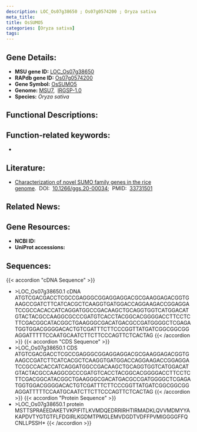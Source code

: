 ```yaml
---
description: LOC_Os07g38650 ; Os07g0574200 ; Oryza sativa
meta_title:
title: OsSUMO5
categories: [Oryza sativa]
tags: 
---
```


## Gene Details:
- **MSU gene ID:** [LOC_Os07g38650](http://rice.uga.edu/cgi-bin/ORF_infopage.cgi?orf=LOC_Os07g38650)  
- **RAPdb gene ID:** [Os07g0574200](https://rapdb.dna.affrc.go.jp/locus/?name=Os07g0574200)  
- **Gene Symbol:** <u>OsSUMO5</u>
- **Genome:**  [MSU7](http://rice.uga.edu/),&nbsp;&nbsp;[IRGSP-1.0](https://rapdb.dna.affrc.go.jp/download/irgsp1.html)
- **Species:** *Oryza sativa*

## Functional Descriptions:

## Function-related keywords:
   - [](/tags//)

## Literature:
   - [Characterization of novel SUMO family genes in the rice genome](https://www.doi.org/10.1266/ggs.20-00034).&nbsp;&nbsp;DOI:&nbsp;&nbsp;[10.1266/ggs.20-00034](https://www.doi.org/10.1266/ggs.20-00034);&nbsp;&nbsp;PMID:&nbsp;&nbsp;[33731501](https://pubmed.ncbi.nlm.nih.gov/33731501/)

## Related News:

## Gene Resources:
- **NCBI ID:**  []()
- **UniProt accessions:** [](https://www.uniprot.org/uniprotkb//entry)

## Sequences:
{{< accordion "cDNA Sequence" >}}
- \>LOC_Os07g38650.1 cDNA
ATGTCGACGACCTCGCCGAGGGCGGAGGAGGACGCGAAGGAGACGGTGAAGCCGATCTTCATCACGCTCAAGGTGATGGACCAGGAAGACCGGAGGATCCGCCACACCATCAGGATGGCCGACAAGCTGCAGGTGGTCATGGACATGTACTACGCCAAGGCGCCCGATGTCACCTACGGCACGGGGACCTTCCTCTTCGACGGCATACGGCTGAAGGGCGACATGACGCCGATGGGGCTCGAGATGGTGGACGGGGACACTGTCGATTTCTTCCCGGTTATGATCGGCGGCGGAGGATTTTTCCAATGCAATCTTCTTCCCAGTTCTCACTAG
{{< /accordion >}}
{{< accordion "CDS Sequence" >}}
- \>LOC_Os07g38650.1 CDS
ATGTCGACGACCTCGCCGAGGGCGGAGGAGGACGCGAAGGAGACGGTGAAGCCGATCTTCATCACGCTCAAGGTGATGGACCAGGAAGACCGGAGGATCCGCCACACCATCAGGATGGCCGACAAGCTGCAGGTGGTCATGGACATGTACTACGCCAAGGCGCCCGATGTCACCTACGGCACGGGGACCTTCCTCTTCGACGGCATACGGCTGAAGGGCGACATGACGCCGATGGGGCTCGAGATGGTGGACGGGGACACTGTCGATTTCTTCCCGGTTATGATCGGCGGCGGAGGATTTTTCCAATGCAATCTTCTTCCCAGTTCTCACTAG
{{< /accordion >}}
{{< accordion "Protein Sequence" >}}
- \>LOC_Os07g38650.1 protein
MSTTSPRAEEDAKETVKPIFITLKVMDQEDRRIRHTIRMADKLQVVMDMYYAKAPDVTYGTGTFLFDGIRLKGDMTPMGLEMVDGDTVDFFPVMIGGGGFFQCNLLPSSH*
{{< /accordion >}}
